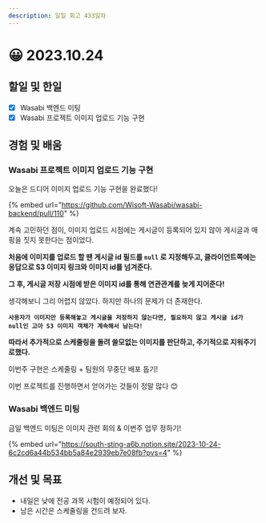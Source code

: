 ```yaml
---
description: 일일 회고 433일차
---
```


# 😀 2023.10.24

## 할일 및 한일&#x20;

* [x] Wasabi 백엔드 미팅&#x20;
* [x] Wasabi 프로젝트 이미지 업로드 기능 구현&#x20;

## 경험 및 배움&#x20;

### Wasabi 프로젝트 이미지 업로드 기능 구현&#x20;

오늘은 드디어 이미지 업로드 기능 구현을 완료했다!

{% embed url="https://github.com/Wisoft-Wasabi/wasabi-backend/pull/110" %}

계속 고민하던 점이, 이미지 업로드 시점에는 게시글이 등록되어 있지 않아 게시글과 매핑을 짓지 못한다는 점이었다.

**처음에 이미지를 업로드 할 땐 게시글 id 필드를 `null` 로 지정해두고, 클라이언트쪽에는 응답으로 S3 이미지 링크와 이미지 id를 넘겨준다.**

**그 후, 게시글 저장 시점에 받은 이미지 id를 통해 연관관계를 늦게 지어준다!**

생각해보니 그리 어렵지 않았다. 하지만 하나의 문제가 더 존재한다.

**`사용자가 이미지만 등록해놓고 게시글을 저장하지 않는다면, 필요하지 않고 게시글 id가 null인 고아 S3 이미지 객체가 계속해서 남는다!`**

**따라서 추가적으로 스케줄링을 돌려 쓸모없는 이미지를 판단하고, 주기적으로 지워주기로했다.**

이번주 구현은 스케줄링 + 팀원의 무중단 배포 돕기!

이번 프로젝트를 진행하면서 얻어가는 것들이 정말 많다 😊

### Wasabi 백엔드 미팅

금일 백엔드 미팅은 이미지 관련 회의 & 이번주 업무 정하기!

{% embed url="https://south-sting-a6b.notion.site/2023-10-24-6c2cd6a44b534bb5a84e2939eb7e08fb?pvs=4" %}

## 개선 및 목표&#x20;

* 내일은 낮에 전공 과목 시험이 예정되어 있다.&#x20;
* 남은 시간은 스케줄링을 건드려 보자.&#x20;
